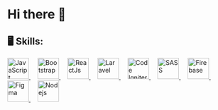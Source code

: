 # Hi there 👋



## 🖥️ Skills:  

<!-- JavaScript -->
<a href="https://developer.mozilla.org/en-US/docs/Learn/JavaScript" target="_blank" >
  <img height="48" width="48" src="https://cdn.jsdelivr.net/gh/devicons/devicon/icons/javascript/javascript-original.svg" alt="JavaScript" />
</a>
&#8287;&#8287;&#8287;
<!-- Bootstrap -->
<a href="https://getbootstrap.com/" target="_blank" >
  <img height="48" width="48" src="https://cdn.jsdelivr.net/gh/devicons/devicon/icons/bootstrap/bootstrap-original.svg" alt="Bootstrap" />
</a>
&#8287;&#8287;&#8287;
<!-- ReactJs -->
<a href="https://beta.react.org" target="_blank" >
  <img height="48" width="48" src="https://cdn.jsdelivr.net/gh/devicons/devicon/icons/react/react-original.svg" alt="ReactJs" />
</a>
&#8287;&#8287;&#8287;
<!-- laravel -->
<a href="https://laravel.com/" target="_blank" >
  <img height="48" width="48" src="https://laravel.com/img/logomark.min.svg" alt="Laravel" />
</a>
&#8287;&#8287;&#8287;
<!-- Code igniter -->
<a href="https://codeigniter.com/" target="_blank" >
  <img height="48" width="48" src="https://codeigniter.com/assets/icons/ci-logo.png" alt="Code Igniter" />
</a>
&#8287;&#8287;&#8287;
<!-- SASS -->
<a href="https://sass-lang.com/" target="_blank" >
  <img height="48" width="48" src="https://sass-lang.com/assets/img/logos/logo.svg" alt="SASS" />
</a>
&#8287;&#8287;&#8287;
<!-- FIREBASE -->
<a href="https://firebase.google.com/" target="_blank" >
  <img height="48" width="48" src="https://cdn.worldvectorlogo.com/logos/firebase-1.svg" alt="Firebase" />
</a>
&#8287;&#8287;&#8287;
<!-- FIGMA -->
<a href="https://www.figma.com/" target="_blank" >
  <img height="48" width="48" src="https://upload.wikimedia.org/wikipedia/commons/thumb/3/33/Figma-logo.svg/300px-Figma-logo.svg.png" alt="Figma" />
</a>
&#8287;&#8287;&#8287;
<!-- Nodejs -->
<a href="https://nodejs.org/en" target="_blank" >
  <img height="48" width="48" src="https://nodejs.org/static/images/logo.svg" alt="Nodejs" />
</a>







<!--
![Anurag's github stats](https://github-readme-stats.vercel.app/api?username=hatwell-jonel)
**hatwell-jonel/hatwell-jonel** is a ✨ _special_ ✨ repository because its `README.md` (this file) appears on your GitHub profile.

Here are some ideas to get you started:

- 🔭 I’m currently working on ...
- 🌱 I’m currently learning ...
- 👯 I’m looking to collaborate on ...
- 🤔 I’m looking for help with ...
- 💬 Ask me about ...
- 📫 How to reach me: ...
- 😄 Pronouns: ...
- ⚡ Fun fact: ...
-->
